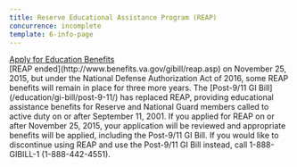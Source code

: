 ```yaml
---
title: Reserve Educational Assistance Program (REAP)
concurrence: incomplete
template: 6-info-page
---
```


<div class="main" role="main" markdown="0">

<div class="action-bar">
  <div class="row">
    <div class="small-12 columns">
      <a class="usa-button-primary" href="/education/apply-for-education-benefits/">Apply for Education Benefits</a>
    </div>
  </div>
</div>

<div class="section one" markdown="0">
<div class="primary" markdown="0">
<div class="row" markdown="0">
<div class="small-12 columns" markdown="1">

<div markdown="1">[REAP ended](http://www.benefits.va.gov/gibill/reap.asp) on November 25, 2015, but under the National Defense Authorization Act of 2016, some REAP benefits will remain in place for three more years. The [Post-9/11 GI Bill](/education/gi-bill/post-9-11/) has replaced REAP, providing educational assistance benefits for Reserve and National Guard members called to active duty on or after September 11, 2001. If you applied for REAP on or after November 25, 2015, your application will be reviewed and appropriate benefits will be applied, including the Post-9/11 GI Bill. If you would like to discontinue using REAP and use the Post-9/11 GI Bill instead, call 1-888-GIBILL-1 (1-888-442-4551).

</div>

</div>
</div>
</div>


</div>
